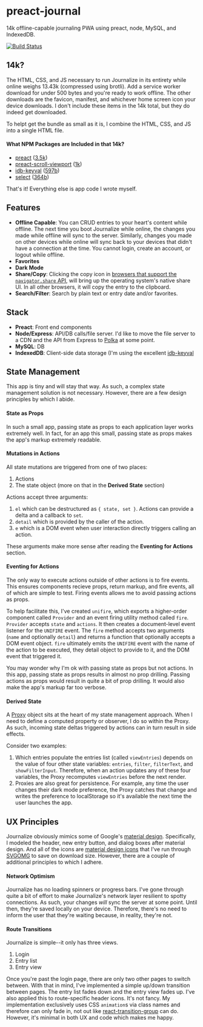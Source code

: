 # preact-journal

14k offline-capable journaling PWA using preact, node, MySQL, and IndexedDB.

[![Build Status](https://travis-ci.org/jpodwys/preact-journal.svg?branch=master)](https://travis-ci.org/jpodwys/preact-journal)

## 14k?

The HTML, CSS, and JS necessary to run Journalize in its entirety while online weighs 13.43k (compressed using brotli). Add a service worker download for under 500 bytes and you're ready to work offline. The other downloads are the favicon, manifest, and whichever home screen icon your device downloads. I don't include these items in the 14k total, but they do indeed get downloaded.

To helpt get the bundle as small as it is, I combine the HTML, CSS, and JS into a single HTML file.

#### What NPM Packages are Included in that 14k?

* [preact](https://github.com/developit/preact) ([3.5k](https://bundlephobia.com/result?p=preact@8.4.2))
* [preact-scroll-viewport](https://github.com/developit/preact-scroll-viewport) ([1k](https://bundlephobia.com/result?p=preact-scroll-viewport@0.2.0))
* [idb-keyval](https://github.com/jakearchibald/idb-keyval) ([597b](https://bundlephobia.com/result?p=idb-keyval@3.1.0))
* [select](https://github.com/zenorocha/select) ([364b](https://bundlephobia.com/result?p=select@1.1.2))

That's it! Everything else is app code I wrote myself.

## Features

* **Offline Capable**: You can CRUD entries to your heart's content while offline. The next time you boot Journalize while online, the changes you made while offline will sync to the server. Similarly, changes you made on other devices while online will sync back to your devices that didn't have a connection at the time. You cannot login, create an account, or logout while offline.
* **Favorites**
* **Dark Mode**
* **Share/Copy**: Clicking the copy icon in [browsers that support the `navigator.share` API](https://caniuse.com/#search=share%20api), will bring up the operating system's native share UI. In all other browsers, it will copy the entry to the clipboard.
* **Search/Filter**: Search by plain text or entry date and/or favorites.

## Stack

* **Preact**: Front end components
* **Node/Express**: API/DB calls/file server. I'd like to move the file server to a CDN and the API from Express to [Polka](https://github.com/lukeed/polka) at some point.
* **MySQL**: DB
* **IndexedDB**: Client-side data storage (I'm using the excellent [idb-keyval](https://github.com/jakearchibald/idb-keyval)

## State Management

This app is tiny and will stay that way. As such, a complex state management solution is not necessary. However, there are a few design principles by which I abide.

#### State as Props

In such a small app, passing state as props to each application layer works extremely well. In fact, for an app this small, passing state as props makes the app's markup extremely readable.

#### Mutations in Actions

All state mutations are triggered from one of two places:

1. Actions
2. The state object (more on that in the **Derived State** section)

Actions accept three arguments:

1. `el` which can be destructured as `{ state, set }`. Actions can provide a delta and a callback to `set`.
2. `detail` which is provided by the caller of the action.
3. `e` which is a DOM event when user interaction directly triggers calling an action.

These arguments make more sense after reading the **Eventing for Actions** section.

#### Eventing for Actions

The only way to execute actions outside of other actions is to fire events. This ensures components recieve props, return markup, and fire events, all of which are simple to test. Firing events allows me to avoid passing actions as props.

To help facilitate this, I've created `unifire`, which exports a higher-order component called `Provider` and an event firing utility method called `fire`. `Provider` accepts `state` and `actions`. It then creates a document-level event listener for the `UNIFIRE` event. The `fire` method accepts two arguments (`name` and optionally `detail`) and returns a function that optionally accepts a DOM event object. `fire` ultimately emits the `UNIFIRE` event with the name of the action to be executed, they detail object to provide to it, and the DOM event that triggered it.

You may wonder why I'm ok with passing state as props but not actions. In this app, passing state as props results in almost no prop drilling. Passing actions as props would result in quite a bit of prop drilling. It would also make the app's markup far too verbose.

#### Derived State

A [Proxy](https://developer.mozilla.org/en-US/docs/Web/JavaScript/Reference/Global_Objects/Proxy) object sits at the heart of my state management approach. When I need to define a computed property or observer, I do so within the Proxy. As such, incoming state deltas triggered by actions can in turn result in side effects.

Consider two examples:

1. Which entries populate the entries list (called `viewEntries`) depends on the value of four other state variables: `entries`, `filter`, `filterText`, and `showFilterInput`. Therefore, when an action updates any of these four variables, the Proxy recomputes `viewEntries` before the next render.
2. Proxies are also great for persistence. For example, any time the user changes their dark mode preference, the Proxy catches that change and writes the preference to localStorage so it's available the next time the user launches the app.

## UX Principles

Journalize obviously mimics some of Google's [material design](https://material.io/). Specifically, I modeled the header, new entry button, and dialog boxes after material design. And all of the icons are [material design icons](https://material.io/tools/icons/?style=baseline) that I've run through [SVGOMG](https://jakearchibald.github.io/svgomg/) to save on download size. However, there are a couple of additional principles to which I adhere.

#### Network Optimism

Journalize has no loading spinners or progress bars. I've gone through quite a bit of effort to make Journalize's network layer resilient to spotty connections. As such, your changes *will* sync the server at some point. Until then, they're saved locally on your device. Therefore, there's no need to inform the user that they're waiting because, in reality, they're not.

#### Route Transitions

Journalize is simple--it only has three views.

1. Login
2. Entry list
3. Entry view

Once you're past the login page, there are only two other pages to switch between. With that in mind, I've implemented a simple up/down transition between pages. The entry list fades down and the entry view fades up. I've also applied this to route-specific header icons. It's not fancy. My implementation exclusively uses CSS `animation`s via class names and therefore can only fade in, not out like [react-transition-group](https://github.com/reactjs/react-transition-group) can do. However, it's minimal in both UX and code which makes me happy.
